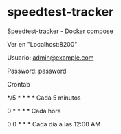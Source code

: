 # speedtest-tracker
Speedtest-tracker - Docker compose

Ver en "Localhost:8200"

Usuario: admin@example.com

Password: password

Crontab

*/5 * * * *  Cada 5 minutos

0 * * * *	  Cada hora

0 0 * * *  	Cada día a las 12:00 AM


